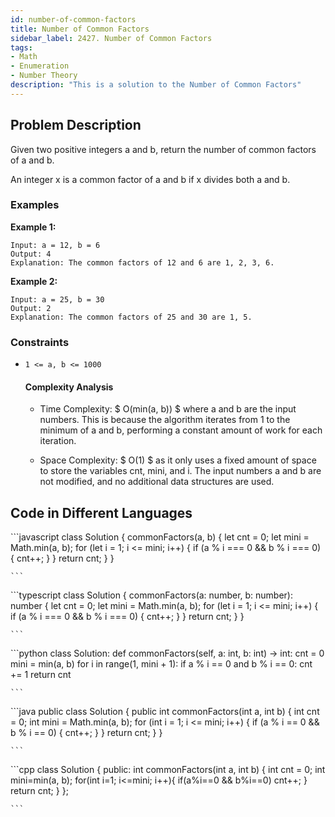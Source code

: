 ```yaml
---
id: number-of-common-factors
title: Number of Common Factors
sidebar_label: 2427. Number of Common Factors
tags:
- Math
- Enumeration
- Number Theory
description: "This is a solution to the Number of Common Factors"
---
```


## Problem Description
Given two positive integers a and b, return the number of common factors of a and b.

An integer x is a common factor of a and b if x divides both a and b.


### Examples

**Example 1:**

```
Input: a = 12, b = 6
Output: 4
Explanation: The common factors of 12 and 6 are 1, 2, 3, 6.
```

**Example 2:**
```
Input: a = 25, b = 30
Output: 2
Explanation: The common factors of 25 and 30 are 1, 5.
```

### Constraints

- `1 <= a, b <= 1000`


    #### Complexity Analysis

    - Time Complexity: $ O(min(a, b)) $ where a and b are the input numbers. This is because the algorithm iterates from 1 to the minimum of a and b, performing a constant amount of work for each iteration.

    - Space Complexity: $ O(1) $ as it only uses a fixed amount of space to store the variables cnt, mini, and i. The input numbers a and b are not modified, and no additional data structures are used.


<Tabs>
  <TabItem value="Solution" label="Solution">

   ## Code in Different Languages
   <Tabs>
  <TabItem value="JavaScript" label="JavaScript">
  <SolutionAuthor name="@hiteshgahanolia"/>
   ```javascript
   class Solution {
  commonFactors(a, b) {
    let cnt = 0;
    let mini = Math.min(a, b);
    for (let i = 1; i <= mini; i++) {
      if (a % i === 0 && b % i === 0) {
        cnt++;
      }
    }
    return cnt;
  }
}


    ```

  </TabItem>
  <TabItem value="TypeScript" label="TypeScript">
  <SolutionAuthor name="@hiteshgahanolia"/> 
   ```typescript
   class Solution {
  commonFactors(a: number, b: number): number {
    let cnt = 0;
    let mini = Math.min(a, b);
    for (let i = 1; i <= mini; i++) {
      if (a % i === 0 && b % i === 0) {
        cnt++;
      }
    }
    return cnt;
  }
}


    ```
  </TabItem>
  <TabItem value="Python" label="Python">
  <SolutionAuthor name="@hiteshgahanolia"/>
   ```python
   class Solution:
    def commonFactors(self, a: int, b: int) -> int:
        cnt = 0
        mini = min(a, b)
        for i in range(1, mini + 1):
            if a % i == 0 and b % i == 0:
                cnt += 1
        return cnt


    ```

  </TabItem>
  <TabItem value="Java" label="Java">
  <SolutionAuthor name="@hiteshgahanolia"/>
   ```java
   public class Solution {
    public int commonFactors(int a, int b) {
        int cnt = 0;
        int mini = Math.min(a, b);
        for (int i = 1; i <= mini; i++) {
            if (a % i == 0 && b % i == 0) {
                cnt++;
            }
        }
        return cnt;
    }
}


    ```

  </TabItem>
  <TabItem value="C++" label="C++">
  <SolutionAuthor name="@hiteshgahanolia"/>
   ```cpp
   class Solution {
public:
    int commonFactors(int a, int b) {
        int cnt = 0;
        int mini=min(a, b);
        for(int i=1; i<=mini; i++){
            if(a%i==0 && b%i==0) cnt++;
        }
        return cnt;
    }
};

    ```
</TabItem>
</Tabs>

  </TabItem>
</Tabs>